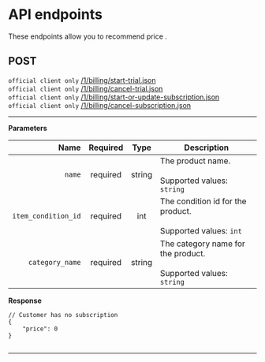 # API endpoints

These endpoints allow you to recommend price .

## POST
`official client only` [/1/billing/start-trial.json](#post-1billingstart-trialjson) <br/>
`official client only` [/1/billing/cancel-trial.json](#post-1billingcancel-trialjson) <br/>
`official client only` [/1/billing/start-or-update-subscription.json](#post-1billingstart-or-update-subscriptionjson) <br/>
`official client only` [/1/billing/cancel-subscription.json](#post-1billingcancel-subscriptionjson) <br/>
___

**Parameters**

|          Name | Required |  Type   | Description                                                                                                                                                           |
| -------------:|:--------:|:-------:| --------------------------------------------------------------------------------------------------------------------------------------------------------------------- |
|     `name` | required | string  | The product name. <br/><br/> Supported values: `string` |
|     `item_condition_id` | required | int  | The condition id for the product. <br/><br/>  Supported values: `int`        |
|     `category_name` | required | string  | The category name for the product. <br/><br/>  Supported values: `string`        |

**Response**

```
// Customer has no subscription
{
    "price": 0
}


```
___


